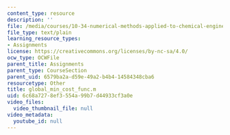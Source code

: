 ```yaml
---
content_type: resource
description: ''
file: /media/courses/10-34-numerical-methods-applied-to-chemical-engineering-fall-2005/6c68a7278ef3554a99b7d44933cf3a0e_global_min_cost_func.m
file_type: text/plain
learning_resource_types:
- Assignments
license: https://creativecommons.org/licenses/by-nc-sa/4.0/
ocw_type: OCWFile
parent_title: Assignments
parent_type: CourseSection
parent_uid: 6579ba2a-d59e-49a2-b4b4-14584348cba6
resourcetype: Other
title: global_min_cost_func.m
uid: 6c68a727-8ef3-554a-99b7-d44933cf3a0e
video_files:
  video_thumbnail_file: null
video_metadata:
  youtube_id: null
---
```

